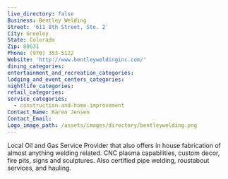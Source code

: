```yaml
---
live_directory: false
Business: Bentley Welding
Street: '611 8th Street, Ste. 2'
City: Greeley
State: Colorado
Zip: 80631
Phone: (970) 353-5122
Website: 'http://www.bentleyweldinginc.com/'
dining_categories:
entertainment_and_recreation_categories:
lodging_and_event_centers_categories:
nightlife_categories:
retail_categories:
service_categories:
  - construction-and-home-improvement
Contact_Name: Karen Jensen
Contact_Email:
Logo_image_path: /assets/images/directory/bentleywelding.png
---
```


Local Oil and Gas Service Provider that also offers in house fabrication of almost anything welding related. CNC plasma capabilities, custom decor, fire pits, signs and sculptures. Also certified pipe welding, roustabout services, and hauling.